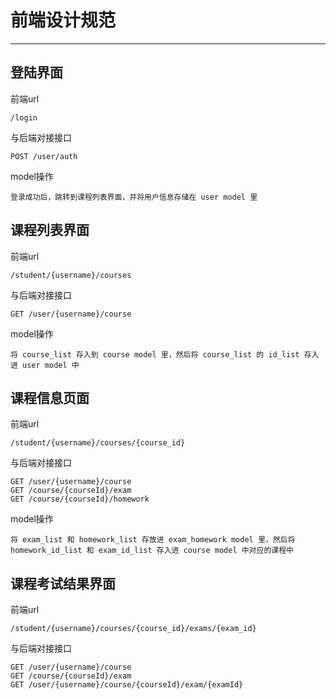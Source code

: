 # 前端设计规范

---

## 登陆界面

前端url

```
/login
```

与后端对接接口

```
POST /user/auth
```

model操作

```
登录成功后，跳转到课程列表界面，并将用户信息存储在 user model 里
```

## 课程列表界面

前端url

```
/student/{username}/courses
```

与后端对接接口

```
GET /user/{username}/course
```

model操作

```
将 course_list 存入到 course model 里，然后将 course_list 的 id_list 存入进 user model 中
```

## 课程信息页面

前端url

```
/student/{username}/courses/{course_id}
```

与后端对接接口

```
GET /user/{username}/course
GET /course/{courseId}/exam
GET /course/{courseId}/homework
```

model操作

```
将 exam_list 和 homework_list 存放进 exam_homework model 里，然后将 homework_id_list 和 exam_id_list 存入进 course model 中对应的课程中
```

## 课程考试结果界面

前端url

```
/student/{username}/courses/{course_id}/exams/{exam_id}
```

与后端对接接口

```
GET /user/{username}/course
GET /course/{courseId}/exam
GET /user/{username}/course/{courseId}/exam/{examId}
```